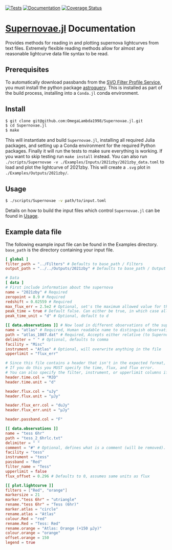 [![Tests](https://github.com/OmegaLambda1998/Supernovae.jl/actions/workflows/test_and_codecov.yml/badge.svg)](https://github.com/OmegaLambda1998/Supernovae.jl/actions/workflows/test_and_codecov.yml)
[![Documentation](https://github.com/OmegaLambda1998/Supernovae.jl/actions/workflows/documentation.yml/badge.svg)](https://omegalambda.au/Supernovae.jl/)
[![Coverage Status](https://coveralls.io/repos/github/OmegaLambda1998/Supernovae.jl/badge.svg?branch=main)](https://coveralls.io/github/OmegaLambda1998/Supernovae.jl?branch=main)

# [Supernovae.jl](https://github.com/OmegaLambda1998/Supernovae.jl) Documentation

Provides methods for reading in and plotting supernova lightcurves from text files. Extremely flexible reading methods allow for almost any reasonable lightcurve data file syntax to be read.

## Prerequisites
To automatically download passbands from the [SVO Filter Profile Service](http://svo2.cab.inta-csic.es/theory/fps/), you must install the python package [astroquery](https://astroquery.readthedocs.io/en/latest/index.html). This is installed as part of the build process, installing into a `Conda.jl` conda environment.

## Install
```bash
$ git clone git@github.com:OmegaLambda1998/Supernovae.jl.git 
$ cd Supernovae.jl
$ make
```
This will instantiate and build `Supernovae.jl`, installing all required Julia packages, and setting up a Conda environment for the required Python packages. Finally it will run the tests to make sure everything is working. If you want to skip testing run `make install` instead. You can also run `./scripts/Supernovae -v ./Examples/Inputs/2021zby/2021zby_data.toml` to load and plot the lightcurve of 2021zby. This will create a `.svg` plot in `./Examples/Outputs/2021zby/`.

## Usage
```bash
$ ./scripts/Supernovae -v path/to/input.toml
```

Details on how to build the input files which control `Supernovae.jl` can be found in [Usage](./usage.md).

## Example data file
The following example input file can be found in the Examples directory. `base_path` is the directory containing your input file.

```toml
[ global ]
filter_path = "../Filters" # Defaults to base_path / Filters
output_path = "../../Outputs/2021zby" # Defaults to base_path / Output

# Data
[ data ]
# First include information about the supernova
name = "2021zby" # Required
zeropoint = 8.9 # Required
redshift = 0.02559 # Required
max_flux_err = 2.5e2 # Optional, set's the maximum allowed value for the uncertainty in the flux, assumes same units as flux
peak_time = true # Default false. Can either be true, in which case all times will become relative to the peak data point. Alternatively, give a value, and all times will be relative to that value
peak_time_unit = "d" # Optional, default to d

[[ data.observations ]] # Now load in different observations of the supernova. This can either be one file with all observations, or you can load in multiple files
name = "atlas" # Required, Human readable name to distinguish observations
path = "atlas_1007.dat" # Required, Accepts either relative (to Supernova) or absolute path
delimiter = " " # Optional, defaults to comma
facility = "Misc"
instrument = "Atlas" # Optional, will overwrite anything in the file 
upperlimit = "flux_err"

# Since this file contains a header that isn't in the expected format, you can optionally specify what each header corresponds to.
# If you do this you MUST specify the time, flux, and flux error.
# You can also specify the filter, instrument, or upperlimit columns if they're in the file. If not, specify them above
header.time.col = "MJD"
header.time.unit = "d"

header.flux.col = "uJy"
header.flux.unit = "µJy"

header.flux_err.col = "duJy"
header.flux_err.unit = "µJy"

header.passband.col = "F"

[[ data.observations ]]
name = "tess 6hr"
path = "tess_2_6hrlc.txt"
delimiter = " "
comment = "#" # Optional, defines what is a comment (will be removed). Defaults to #
facility = "tess"
instrument = "tess"
passband = "Red"
filter_name = "Tess"
upperlimit = false
flux_offset = 0.296 # Defaults to 0, assumes same units as flux

[[ plot.lightcurve ]]
filters = ["Red", "orange"]
markersize = 21
marker."tess 6hr" = "utriangle"
rename."tess 6hr" = "Tess (6hr)"
marker.atlas = "circle"
rename.atlas = "Atlas"
colour.Red = "red"
rename.Red = "Tess: Red"
rename.orange = "Atlas: Orange (+150 μJy)"
colour.orange = "orange"
offset.orange = 150
legend = true
```
